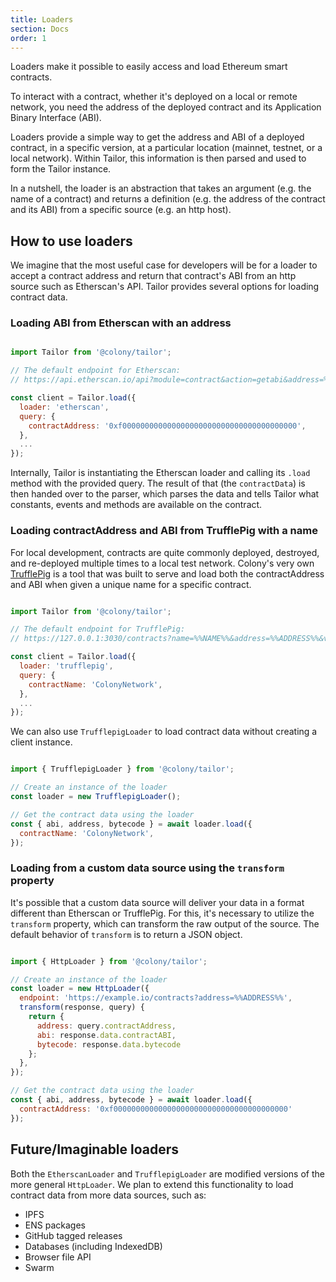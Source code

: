 ```yaml
---
title: Loaders
section: Docs
order: 1
---
```


Loaders make it possible to easily access and load Ethereum smart contracts.

To interact with a contract, whether it's deployed on a local or remote network, you need the address of the deployed contract and its Application Binary Interface (ABI).

Loaders provide a simple way to get the address and ABI of a deployed contract, in a specific version, at a particular location (mainnet, testnet, or a local network). Within Tailor, this information is then parsed and used to form the Tailor instance.

In a nutshell, the loader is an abstraction that takes an argument (e.g. the name of a contract) and returns a definition (e.g. the address of the contract and its ABI) from a specific source (e.g. an http host).

## How to use loaders

We imagine that the most useful case for developers will be for a loader to accept a contract address and return that contract's ABI from an http source such as Etherscan's API. Tailor provides several options for loading contract data.

### Loading ABI from Etherscan with an address

```js

import Tailor from '@colony/tailor';

// The default endpoint for Etherscan:
// https://api.etherscan.io/api?module=contract&action=getabi&address=%%ADDRESS%%

const client = Tailor.load({
  loader: 'etherscan',
  query: {
    contractAddress: '0xf000000000000000000000000000000000000000',
  },
  ...
});

```

Internally, Tailor is instantiating the Etherscan loader and calling its `.load` method with the provided query. The result of that (the `contractData`) is then handed over to the parser, which parses the data and tells Tailor what constants, events and methods are available on the contract.

### Loading contractAddress and ABI from TrufflePig with a name

For local development, contracts are quite commonly deployed, destroyed, and re-deployed multiple times to a local test network. Colony's very own [TrufflePig](https://github.com/JoinColony/trufflepig) is a tool that was built to serve and load both the contractAddress and ABI when given a unique name for a specific contract.

```js

import Tailor from '@colony/tailor';

// The default endpoint for TrufflePig:
// https://127.0.0.1:3030/contracts?name=%%NAME%%&address=%%ADDRESS%%&version=%%VERSION%%

const client = Tailor.load({
  loader: 'trufflepig',
  query: {
    contractName: 'ColonyNetwork',
  },
  ...
});

```

We can also use `TrufflepigLoader` to load contract data without creating a client instance.

```js

import { TrufflepigLoader } from '@colony/tailor';

// Create an instance of the loader
const loader = new TrufflepigLoader();

// Get the contract data using the loader
const { abi, address, bytecode } = await loader.load({
  contractName: 'ColonyNetwork',
});

```

### Loading from a custom data source using the `transform` property

It's possible that a custom data source will deliver your data in a format different than Etherscan or TrufflePig. For this, it's necessary to utilize the `transform` property, which can transform the raw output of the source. The default behavior of `transform` is to return a JSON object.

```js

import { HttpLoader } from '@colony/tailor';

// Create an instance of the loader
const loader = new HttpLoader({
  endpoint: 'https://example.io/contracts?address=%%ADDRESS%%',
  transform(response, query) {
    return {
      address: query.contractAddress,
      abi: response.data.contractABI,
      bytecode: response.data.bytecode
    };
  },
});

// Get the contract data using the loader
const { abi, address, bytecode } = await loader.load({
  contractAddress: '0xf000000000000000000000000000000000000000'
});

```

## Future/Imaginable loaders

Both the `EtherscanLoader` and `TrufflepigLoader` are modified versions of the more general `HttpLoader`. We plan to extend this functionality to load contract data from more data sources, such as:

- IPFS
- ENS packages
- GitHub tagged releases
- Databases (including IndexedDB)
- Browser file API
- Swarm
